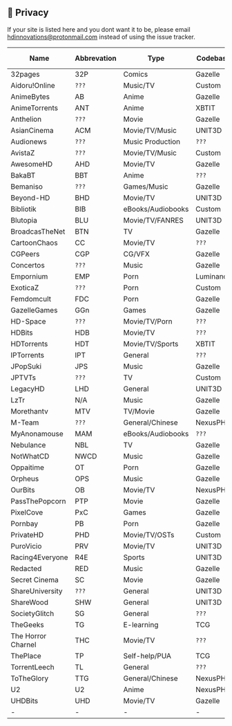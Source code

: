 ## <a name="security"></a> 🔐 Privacy

If your site is listed here and you dont want it to be, please email hdinnovations@protonmail.com instead of using the issue tracker.


Name | Abbrevation | Type | Codebase | Users | Torrents | Peers | Ratio | Ratio Diff | Points | Birthdate | Join | Join Diff | Updated
------------ | ------------- | ------------- | ------------- | ------------- | ------------- | ------------- | ------------- | ------------- | ------------- | ------------- | ------------- | ------------- | -------------
| 32pages | 32P | Comics | Gazelle | 5,163 | 45,544 | 280,094 | Yes | `???` | Yes | `???` | Recruitment/Application/Invite | `???` | 12/30/19 |
| Aidoru!Online | `???` | Music/TV | Custom | 34,071 | 155,144 | `???` | Yes | Easy | No | `?`/`?`/17 | Open/Invite | Easy | 12/30/19 |
| AnimeBytes | AB | Anime | Gazelle | 16,593 | 175,975 | 1,457,776 | Yes | Easy | Yes | `???` | Recruitment/Invite | `???` | 12/30/19 |
| AnimeTorrents | ANT | Anime | XBTIT | 27,411 | 18,147 | 90,708 | Yes | `???` | Yes | `???` | Application/Invite | `???` | 12/29/19 |
| Anthelion | `???` | Movie | Gazelle | 1,576 | 6,263 | 14,680 | Yes | Easy | Yes | `???` | Recruitment/Invite | Easy | 12/30/19 |
| AsianCinema | ACM | Movie/TV/Music | UNIT3D | 9,089 | 5,504 | 25,063 | Yes | `???` | Yes | `???` | Application/Invite | `???` | 12/29/19 |
| Audionews | `???` | Music Production | `???` | 128656 | 98150 | `???` | Yes | Hard | No | `???` | Open/Invite | Easy | 12/30/19 |
| AvistaZ | `???` | Movie/TV/Music | Custom | 141,484 | 61,359 | 412,380 | Yes | Medium | Yes | `???` | Application/Invite | `???` | 12/30/19 |
| AwesomeHD | AHD | Movie/TV | Gazelle | 8,459 | 50,962 | 438,081 | Yes | `???` | Yes | `???` | Application/Invite | `???` | 12/29/19 |
| BakaBT | BBT | Anime | `???` | 55,383 | 20,611 | 270,251 | Yes | Easy | Yes | 09/06/03 | Application | Easy | 12/31/19 |
| Bemaniso | `???` | Games/Music | Gazelle | 8,169 | 16,539 | 110,300 | Yes | `???` | Yes | `???` | Invite | `???` | 12/30/19 |
| Beyond-HD | BHD | Movie/TV | UNIT3D | 15,086 | 41,495 | 170,019 | Yes | `???` | Yes | `???` | Application/Invite | `???` | 12/29/19 |
| Bibliotik | BIB | eBooks/Audiobooks | Custom | 6234 | 406,797 | 1,528,856 | Yes | Hard | No | 1/1/09 | Recruitment/Invite | Hard | 12/29/19
| Blutopia | BLU | Movie/TV/FANRES | UNIT3D | 15,574 | 35,683 | 126,753 | Yes | `???` | Yes | 4/1/17 | Application/Invite | `???` | 12/29/19 |
| BroadcasTheNet | BTN | TV | Gazelle | 35,343 | 322,389 | 3,170,076 | No | N/A | Yes | `???` | Recruitment/Invite | Hard | 12/30/19 |
| CartoonChaos | CC | Movie/TV | `???` | `???` | 8,579 | `???` | Yes | `???` | Yes | `???` | Open/Invite | `???` | 12/30/19 |
| CGPeers | CGP | CG/VFX | Gazelle | 334,345 | 33,620 | 132,058 | No | N/A | No | `???` | Open/Invite | `???` | 12/30/19 |
| Concertos | `???` | Music | Gazelle | 2294 | 2,761 | 5681 | Yes | `???` | Yes | `???` | Recruitment/Invite | `???` | 12/30/19 |
| Empornium | EMP | Porn | Luminance | 81,839 | 405,869 | 4,008,820 | Yes | `???` | Yes | `???` | Recruitment/Invite | `???` | 12/30/19 |
| ExoticaZ | `???` | Porn | Custom | 36,975 | 12,064 | 109,987 | Yes | `???` | Yes | `???` | Application/Invite | `???` | 12/29/19 |
| Femdomcult | FDC | Porn | Gazelle | 16,354 | 48,186 | 212,685 | Yes | `???` | Yes | `???` | Invite | `???` | 12/30/19 |
| GazelleGames | GGn | Games | Gazelle | 17,743 | 165,131 | 1,858,547 | Yes | `???` | Yes | `???` | Application/Invite | `???` | 12/30/19 |
| HD-Space | `???` | Movie/TV/Porn | `???` | 11,910 | 87,684 | 88,419 | Yes | `???` | Yes | `???` | Recruitment/Invite | `???` | 12/30/19 |
| HDBits | HDB | Movie/TV | `???` | 17,702 | 284,908 | 	 | Yes | Medium | Yes | `???` | Invite | Hard | 12/31/19 |
| HDTorrents | HDT | Movie/TV/Sports | XBTIT | 18,695 | 171,565 | 493,306 | Yes | `???` | Yes | `???` | Application/Invite/Donation | `???` | 12/29/19 |
| IPTorrents | IPT | General | `???` | `???` | 971,790 | `???` | Yes | Easy | Yes | `???` | Application/Invite | `???` | 12/30/19 |
| JPopSuki | JPS | Music | Gazelle | 178,370 | 281,182 | 1,498,882 | Yes | Easy | Yes | `???` | Recruitment/Invite | Easy | 12/30/19 |
| JPTVTs | `???` | TV | Custom | 566 | 23,743 | '???' | Yes | Easy | No | `?`/`?`/17 | Invite | Easy | 12/30/19 |
| LegacyHD | LHD | General | UNIT3D | 102 | 1,591 | 3,422 | Yes | `???` | Yes | `???` | Applications | `???` | 12/29/19 |
| LzTr | N/A | Music | Gazelle | 1,099 | 19,942 | 28,024 | Yes | Medium | Yes | `???` | Application/Invite | `???` | 12/30/19 |
| Morethantv | MTV | TV/Movie | Gazelle | 9,718 | 115,825 | 253,234 | No | N/A | Yes | `?`/`?`/15 | Recruitment/Application/Invite | Easy | 12/30/19 |
| M-Team | `???` | General/Chinese | NexusPHP | 40,803 | 305,064 | 1,885,841 | Yes | Easy | Yes | `???` | Recruitment/Invite | `???` | 12/31/19 |
| MyAnonamouse | MAM | eBooks/Audiobooks | `???` | 56,324 | 513,953 | 4,695,033 | Yes | `???` | Yes | `???` | Application/Invite | Easy | 12/30/19 |
| Nebulance | NBL | TV | Gazelle | 5,746 | 16,745 | 57,873 | No | N/A | Yes | 11/30/14 | Application/Recruitment/Invite | Easy | 12/30/19 |
| NotWhatCD | NWCD | Music | Gazelle | 2,846 | 55,978 | 168,960 | Yes | `???` | Yes | `???` | Recruitment/Invite | `???` | 12/30/19 |
| Oppaitime | OT | Porn | Gazelle | 2,419 | 38,435 | `???` | Yes | Easy | Yes | `???` | Application/Invite | Easy | 12/30/19 |
| Orpheus | OPS | Music | Gazelle | 13,911 | 643,096 | 1,729,046 | Yes | `???` | Yes | `???` | Application/Invite | `???` | 12/30/19 |
| OurBits | OB | Movie/TV | NexusPHP | `???` | `???` | `???` | `???` | `???` | `???` | `???` | `???` | `???` | 12/29/19 |
| PassThePopcorn | PTP | Movie | Gazelle | 38,996 | 544,485 | 3,334,582 | Yes | `???` | Yes | 11/12/08 | Recruitment Only | `???` | 12/29/19 |
| PixelCove | PxC | Games | Gazelle | 1,124 | 1,851 | 10,068 | Yes | `???` | Yes | `???` | Recruitment/Invite | `???` | 12/30/19 |
| Pornbay | PB | Porn | Gazelle | 66,950 | 142,605 | 825,564 | Yes | Easy | Yes | `???` | Open/Invite | `???` | 12/30/19 |
| PrivateHD | PHD | Movie/TV/OSTs | Custom | 42,493 | 41,263 | 293,941 | Yes | `???` | Yes | `???` | Application/Invite | `???` | 12/29/19 |
| PuroVicio | PRV | Movie/TV | UNIT3D | 2,720 | 3,073 | 3,598 | Yes | `???` | Yes | 1/30/18 | Open/Invite | Easy | 12/29/19 |
| Racing4Everyone | R4E | Sports | UNIT3D | 3,402 | 4,423 | 9,690 | Yes | `???` | Yes | `???` | Open/Invite | `???` | 12/29/19 |
| Redacted | RED | Music | Gazelle | 34,813 | 1,778,901 | 5,042,899 | Yes | `???` | No | `???` | Application/Invite | `???` | 12/29/19 |
| Secret Cinema | SC | Movie | Gazelle | 2,499 | 21,997 | 34,637 | No | N/A | Yes | `???` | Recruitment/Invite | `???` | 12/30/19 |
| ShareUniversity | `???` | General | UNIT3D | `???` | `???` | `???` | Yes | `???` | Yes | `???` | `???` | `???` | 12/29/19 |
| ShareWood | SHW | General | UNIT3D | `???` | `???` | `???` | Yes | `???` | Yes | `???` | `???` | `???` | 12/29/19 |
| SocietyGlitch | SG |General | `???` | 920 | 560 | 1,268 | No | N/A | No | `???` | Application/Invite | `???` | 12/30/19 |
| TheGeeks | TG | E-learning | TCG | `???` | 72,478 | `???` | Yes | Hard | No | `???` | Application/Invite | `???` | 12/30/19 |
| The Horror Charnel | THC | Movie/TV | `???` | `???` | `???` | `???` | Yes | `???` | Yes | `???` | `???` | `???` | 12/29/19 |
| ThePlace | TP | Self-help/PUA | TCG | `???` | 64,567 | `???` | Yes | Hard | No | `???` | Application/Invite | `???` | 12/30/19 |
| TorrentLeech | TL | General | `???` | `???` | `???` | `???` | `???` | `???` | `???` | `???` | `???` | `???` | 12/29/19 |
| ToTheGlory | TTG | General/Chinese | NexusPHP | `???` | 243,749 | 667,113 | Yes | Easy | Yes | 2/28/09 | Recruitment/Invite | `???` | 12/31/19 |
| U2 | U2 | Anime | NexusPHP | 8,160 | 34,554 | 413,333 | Yes | Easy | Yes | `???` | Invite | `???` | 12/30/19 |
| UHDBits | UHD | Movie/TV | Gazelle | 6,559 |  29,476 | 52,150 | Yes | `???` | Yes | 12/5/12 | Application/Invite | `???` | 12/29/19 |
| - | - | - | - | - | - | - | - | - | - | - | - | - | - |
